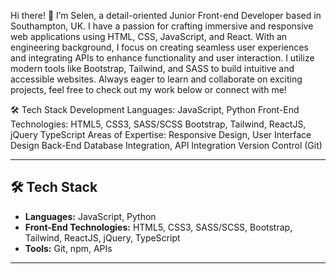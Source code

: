 
Hi there! 👋 I’m Selen, a detail-oriented Junior Front-end Developer based in Southampton, UK. I have a passion for crafting immersive and responsive web applications using HTML, CSS, JavaScript, and React. With an engineering background, I focus on creating seamless user experiences and integrating APIs to enhance functionality and user interaction. I utilize modern tools like Bootstrap, Tailwind, and SASS to build intuitive and accessible websites. Always eager to learn and collaborate on exciting projects, feel free to check out my work below or connect with me!


🛠️ Tech Stack
Development Languages:
JavaScript, Python
Front-End Technologies:
HTML5, CSS3, SASS/SCSS
Bootstrap, Tailwind, ReactJS, jQuery
TypeScript
Areas of Expertise:
Responsive Design, User Interface Design
Back-End Database Integration, API Integration
Version Control (Git)

---

## 🛠️ Tech Stack
- **Languages:** JavaScript, Python
- **Front-End Technologies:** HTML5, CSS3, SASS/SCSS, Bootstrap, Tailwind, ReactJS, jQuery, TypeScript
- **Tools:** Git, npm, APIs

---

